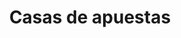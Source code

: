 ---
layout: project
title:  "Casas de apuestas"
categories:
- project
img: casas.jpg
thumb: casas_thumb.jpg
---